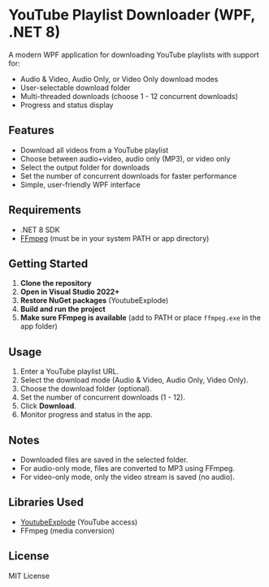 # YouTube Playlist Downloader (WPF, .NET 8)

A modern WPF application for downloading YouTube playlists with support for:
- Audio & Video, Audio Only, or Video Only download modes
- User-selectable download folder
- Multi-threaded downloads (choose 1 - 12 concurrent downloads)
- Progress and status display

## Features
- Download all videos from a YouTube playlist
- Choose between audio+video, audio only (MP3), or video only
- Select the output folder for downloads
- Set the number of concurrent downloads for faster performance
- Simple, user-friendly WPF interface

## Requirements
- .NET 8 SDK
- [FFmpeg](https://ffmpeg.org/download.html) (must be in your system PATH or app directory)

## Getting Started
1. **Clone the repository**
2. **Open in Visual Studio 2022+**
3. **Restore NuGet packages** (YoutubeExplode)
4. **Build and run the project**
5. **Make sure FFmpeg is available** (add to PATH or place `ffmpeg.exe` in the app folder)

## Usage
1. Enter a YouTube playlist URL.
2. Select the download mode (Audio & Video, Audio Only, Video Only).
3. Choose the download folder (optional).
4. Set the number of concurrent downloads (1 - 12).
5. Click **Download**.
6. Monitor progress and status in the app.

## Notes
- Downloaded files are saved in the selected folder.
- For audio-only mode, files are converted to MP3 using FFmpeg.
- For video-only mode, only the video stream is saved (no audio).

## Libraries Used
- [YoutubeExplode](https://github.com/Tyrrrz/YoutubeExplode) (YouTube access)
- FFmpeg (media conversion)

## License
MIT License

